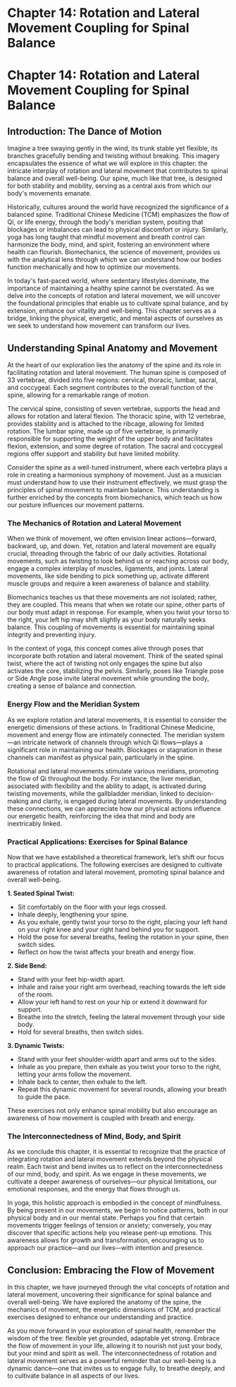 # Chapter 14: Rotation and Lateral Movement Coupling for Spinal Balance

# Chapter 14: Rotation and Lateral Movement Coupling for Spinal Balance

## Introduction: The Dance of Motion

Imagine a tree swaying gently in the wind, its trunk stable yet flexible, its branches gracefully bending and twisting without breaking. This imagery encapsulates the essence of what we will explore in this chapter: the intricate interplay of rotation and lateral movement that contributes to spinal balance and overall well-being. Our spine, much like that tree, is designed for both stability and mobility, serving as a central axis from which our body's movements emanate. 

Historically, cultures around the world have recognized the significance of a balanced spine. Traditional Chinese Medicine (TCM) emphasizes the flow of Qi, or life energy, through the body's meridian system, positing that blockages or imbalances can lead to physical discomfort or injury. Similarly, yoga has long taught that mindful movement and breath control can harmonize the body, mind, and spirit, fostering an environment where health can flourish. Biomechanics, the science of movement, provides us with the analytical lens through which we can understand how our bodies function mechanically and how to optimize our movements.

In today's fast-paced world, where sedentary lifestyles dominate, the importance of maintaining a healthy spine cannot be overstated. As we delve into the concepts of rotation and lateral movement, we will uncover the foundational principles that enable us to cultivate spinal balance, and by extension, enhance our vitality and well-being. This chapter serves as a bridge, linking the physical, energetic, and mental aspects of ourselves as we seek to understand how movement can transform our lives.

## Understanding Spinal Anatomy and Movement

At the heart of our exploration lies the anatomy of the spine and its role in facilitating rotation and lateral movement. The human spine is composed of 33 vertebrae, divided into five regions: cervical, thoracic, lumbar, sacral, and coccygeal. Each segment contributes to the overall function of the spine, allowing for a remarkable range of motion.

The cervical spine, consisting of seven vertebrae, supports the head and allows for rotation and lateral flexion. The thoracic spine, with 12 vertebrae, provides stability and is attached to the ribcage, allowing for limited rotation. The lumbar spine, made up of five vertebrae, is primarily responsible for supporting the weight of the upper body and facilitates flexion, extension, and some degree of rotation. The sacral and coccygeal regions offer support and stability but have limited mobility.

Consider the spine as a well-tuned instrument, where each vertebra plays a role in creating a harmonious symphony of movement. Just as a musician must understand how to use their instrument effectively, we must grasp the principles of spinal movement to maintain balance. This understanding is further enriched by the concepts from biomechanics, which teach us how our posture influences our movement patterns. 

### The Mechanics of Rotation and Lateral Movement

When we think of movement, we often envision linear actions—forward, backward, up, and down. Yet, rotation and lateral movement are equally crucial, threading through the fabric of our daily activities. Rotational movements, such as twisting to look behind us or reaching across our body, engage a complex interplay of muscles, ligaments, and joints. Lateral movements, like side bending to pick something up, activate different muscle groups and require a keen awareness of balance and stability.

Biomechanics teaches us that these movements are not isolated; rather, they are coupled. This means that when we rotate our spine, other parts of our body must adapt in response. For example, when you twist your torso to the right, your left hip may shift slightly as your body naturally seeks balance. This coupling of movements is essential for maintaining spinal integrity and preventing injury.

In the context of yoga, this concept comes alive through poses that incorporate both rotation and lateral movement. Think of the seated spinal twist, where the act of twisting not only engages the spine but also activates the core, stabilizing the pelvis. Similarly, poses like Triangle pose or Side Angle pose invite lateral movement while grounding the body, creating a sense of balance and connection.

### Energy Flow and the Meridian System

As we explore rotation and lateral movements, it is essential to consider the energetic dimensions of these actions. In Traditional Chinese Medicine, movement and energy flow are intimately connected. The meridian system—an intricate network of channels through which Qi flows—plays a significant role in maintaining our health. Blockages or stagnation in these channels can manifest as physical pain, particularly in the spine.

Rotational and lateral movements stimulate various meridians, promoting the flow of Qi throughout the body. For instance, the liver meridian, associated with flexibility and the ability to adapt, is activated during twisting movements, while the gallbladder meridian, linked to decision-making and clarity, is engaged during lateral movements. By understanding these connections, we can appreciate how our physical actions influence our energetic health, reinforcing the idea that mind and body are inextricably linked.

### Practical Applications: Exercises for Spinal Balance

Now that we have established a theoretical framework, let’s shift our focus to practical applications. The following exercises are designed to cultivate awareness of rotation and lateral movement, promoting spinal balance and overall well-being.

**1. Seated Spinal Twist:**
   - Sit comfortably on the floor with your legs crossed.
   - Inhale deeply, lengthening your spine.
   - As you exhale, gently twist your torso to the right, placing your left hand on your right knee and your right hand behind you for support.
   - Hold the pose for several breaths, feeling the rotation in your spine, then switch sides.
   - Reflect on how the twist affects your breath and energy flow.

**2. Side Bend:**
   - Stand with your feet hip-width apart.
   - Inhale and raise your right arm overhead, reaching towards the left side of the room.
   - Allow your left hand to rest on your hip or extend it downward for support.
   - Breathe into the stretch, feeling the lateral movement through your side body.
   - Hold for several breaths, then switch sides.

**3. Dynamic Twists:**
   - Stand with your feet shoulder-width apart and arms out to the sides.
   - Inhale as you prepare, then exhale as you twist your torso to the right, letting your arms follow the movement.
   - Inhale back to center, then exhale to the left.
   - Repeat this dynamic movement for several rounds, allowing your breath to guide the pace.

These exercises not only enhance spinal mobility but also encourage an awareness of how movement is coupled with breath and energy. 

### The Interconnectedness of Mind, Body, and Spirit

As we conclude this chapter, it is essential to recognize that the practice of integrating rotation and lateral movement extends beyond the physical realm. Each twist and bend invites us to reflect on the interconnectedness of our mind, body, and spirit. As we engage in these movements, we cultivate a deeper awareness of ourselves—our physical limitations, our emotional responses, and the energy that flows through us.

In yoga, this holistic approach is embodied in the concept of mindfulness. By being present in our movements, we begin to notice patterns, both in our physical body and in our mental state. Perhaps you find that certain movements trigger feelings of tension or anxiety; conversely, you may discover that specific actions help you release pent-up emotions. This awareness allows for growth and transformation, encouraging us to approach our practice—and our lives—with intention and presence.

## Conclusion: Embracing the Flow of Movement

In this chapter, we have journeyed through the vital concepts of rotation and lateral movement, uncovering their significance for spinal balance and overall well-being. We have explored the anatomy of the spine, the mechanics of movement, the energetic dimensions of TCM, and practical exercises designed to enhance our understanding and practice.

As you move forward in your exploration of spinal health, remember the wisdom of the tree: flexible yet grounded, adaptable yet strong. Embrace the flow of movement in your life, allowing it to nourish not just your body, but your mind and spirit as well. The interconnectedness of rotation and lateral movement serves as a powerful reminder that our well-being is a dynamic dance—one that invites us to engage fully, to breathe deeply, and to cultivate balance in all aspects of our lives.